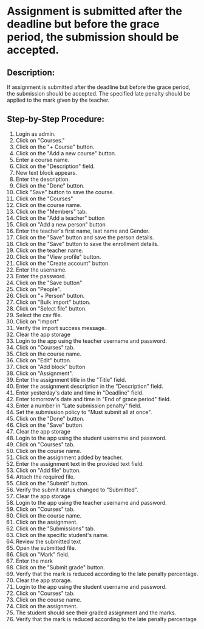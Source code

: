 # Assignment is submitted after the deadline but before the grace period, the submission should be accepted.

## Description:

If assignment is submitted after the deadline but before the grace period, the submission should be accepted. The specified late penalty should be applied to the mark given by the teacher.


## Step-by-Step Procedure:

1. Login as admin.
2. Click on "Courses."
3. Click on the "+ Course" button.
4. Click on the "Add a new course" button.
5. Enter a course name.
6. Click on the "Description" field.
7. New text block appears.
8. Enter the description.
9. Click on the "Done" button.
10. Click "Save" button to save the course.
11. Click on the "Courses"
12. Click on the course name.
13. Click on the "Members" tab.
14. Click on the "Add a teacher" button
15. Click on "Add a new person" button
16. Enter the teacher's first name, last name and Gender.
17. Click on the "Save" button and save the person details.
18. Click on the "Save" button to save the enrollment details.
19. Click on the teacher name.
20. Click on the "View profile" button.
21. Click on the "Create account" button.
22. Enter the username.
23. Enter the password.
24. Click on the "Save button"
25. Click on "People".
26. Click on "+ Person" button.
27. Click on "Bulk import" button.
28. Click on "Select file" button.
29. Select the csv file.
30. Click on "Import"
31. Verify the import success message.
32. Clear the app storage
33. Login to the app using the teacher username and password.
34. Click on "Courses" tab.
35. Click on the course name.
36. Click on "Edit" button.
37. Click on "Add block" button
38. Click on "Assignment".
39. Enter the assignment title in the "Title" field.
40. Enter the assignment description in the "Description" field.
41. Enter yesterday's date and time in "Deadline" field.
42. Enter tomorrow's date and time in "End of grace period" field.
43. Enter a number in "Late submission penalty" field. 
44. Set the submission policy to "Must submit all at once". 
45. Click on the "Done" button. 
46. Click on the "Save" button. 
47. Clear the app storage
48. Login to the app using the student username and password.
49. Click on "Courses" tab. 
50. Click on the course name. 
51. Click on the assignment added by teacher. 
52. Enter the assignment text in the provided text field. 
53. Click on "Add file" button. 
54. Attach the required file. 
55. Click on the "Submit" button. 
56. Verify the submit status changed to "Submitted". 
57. Clear the app storage 
58. Login to the app using the teacher username and password.
59. Click on "Courses" tab. 
60. Click on the course name. 
61. Click on the assignment. 
62. Click on the "Submissions" tab. 
63. Click on the specific student's name.
64. Review the submitted text 
65. Open the submitted file. 
66. Click on "Mark" field. 
67. Enter the mark 
68. Click on the "Submit grade" button.
69. Verify that the mark is reduced according to the late penalty percentage.
70. Clear the app storage. 
71. Login to the app using the student username and password.
72. Click on "Courses" tab. 
73. Click on the course name. 
74. Click on the assignment. 
75. The student should see their graded assignment and the marks. 
76. Verify that the mark is reduced according to the late penalty percentage 